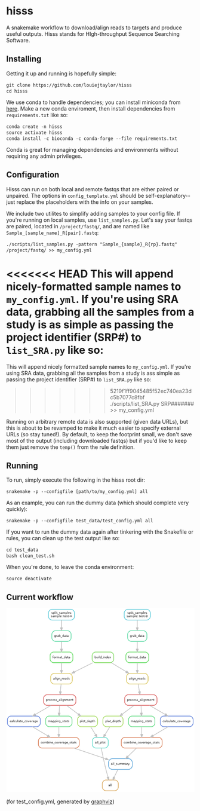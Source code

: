 # hisss
A snakemake workflow to download/align reads to targets and produce useful outputs. Hisss stands for HIgh-throughput Sequence Searching Software.

## Installing

Getting it up and running is hopefully simple:

    git clone https://github.com/louiejtaylor/hisss
    cd hisss
    
We use conda to handle dependencies; you can install miniconda from [here](https://conda.io/miniconda.html). Make a new conda enviroment, then install dependencies from `requirements.txt` like so:
    
    conda create -n hisss
    source activate hisss
    conda install -c bioconda -c conda-forge --file requirements.txt 
    
Conda is great for managing dependencies and environments without requiring any admin privileges.

## Configuration

Hisss can run on both local and remote fastqs that are either paired or unpaired. The options in `config_template.yml` should be self-explanatory--just replace the placeholders with the info on your samples. 

We include two utilites to simplify adding samples to your config file. If you're running on local samples, use `list_samples.py`. Let's say your fastqs are paired, located in `/project/fastq/`, and are named like `Sample_[sample_name]_R[pair].fastq`:

    ./scripts/list_samples.py -pattern "Sample_{sample}_R{rp}.fastq" /project/fastq/ >> my_config.yml

<<<<<<< HEAD
This will append nicely-formatted sample names to `my_config.yml`. If you're using SRA data, grabbing all the samples from a study is as simple as passing the project identifier (SRP#) to `list_SRA.py` like so:
=======
This will append nicely formatted sample names to `my_config.yml`. If you're using SRA data, grabbing all the samples from a study is ass simple as passing the project identifier (SRP#) to `list_SRA.py` like so:

>>>>>>> 5219f1ff9045485f52ec740ea23dc5b7077c8fbf
    ./scripts/list_SRA.py SRP####### >> my_config.yml

Running on arbitrary remote data is also supported (given data URLs), but this is about to be revamped to make it much easier to specify external URLs (so stay tuned!). By default, to keep the footprint small, we don't save most of the output (including downloaded fastqs) but if you'd like to keep them just remove the `temp()` from the rule definition.

## Running

To run, simply execute the following in the hisss root dir:

    snakemake -p --configfile [path/to/my_config.yml] all
    
As an example, you can run the dummy data (which should complete very quickly):

    snakemake -p --configfile test_data/test_config.yml all
    
If you want to run the dummy data again after tinkering with the Snakefile or rules, you can clean up the test output like so:

    cd test_data
    bash clean_test.sh

When you're done, to leave the conda environment:

    source deactivate

## Current workflow 

![directed acyclic graph of workflow](assets/dag.png)

(for test_config.yml, generated by [graphviz](https://www.graphviz.org/doc/info/lang.html))
